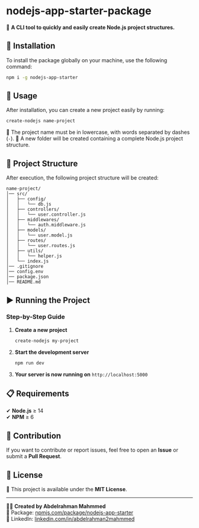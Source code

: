 # nodejs-app-starter-package

🚀 **A CLI tool to quickly and easily create Node.js project structures.**

## 📌 Installation
To install the package globally on your machine, use the following command:
```bash
npm i -g nodejs-app-starter
```

## 🚀 Usage
After installation, you can create a new project easily by running:
```bash
create-nodejs name-project
```
🔹 The project name must be in lowercase, with words separated by dashes (`-`).
🔹 A new folder will be created containing a complete Node.js project structure.

## 📁 Project Structure
After execution, the following project structure will be created:
```
name-project/
│── src/
│   ├── config/
│   │   └── db.js
│   ├── controllers/
│   │   └── user.controller.js
│   ├── middlewares/
│   │   └── auth.middleware.js
│   ├── models/
│   │   └── user.model.js
│   ├── routes/
│   │   └── user.routes.js
│   ├── utils/
│   │   └── helper.js
│   └── index.js
│── .gitignore
│── config.env
│── package.json
│── README.md
```

## ▶️ Running the Project
### Step-by-Step Guide
1. **Create a new project**
   ```bash
   create-nodejs my-project
   ```
2. **Start the development server**
   ```bash
   npm run dev
   ```
3. **Your server is now running on** `http://localhost:5000`

## 📋 Requirements
✔ **Node.js** ≥ 14  
✔ **NPM** ≥ 6  

## 🤝 Contribution
If you want to contribute or report issues, feel free to open an **Issue** or submit a **Pull Request**.

## 📄 License
📜 This project is available under the **MIT License**.

---

👨‍💻 **Created by Abdelrahman Mahmmed**  
🔗 Package: [npmjs.com/package/nodejs-app-starter](https://www.npmjs.com/package/nodejs-app-starter)  
🔗 LinkedIn: [linkedin.com/in/abdelrahman2mahmmed](https://www.linkedin.com/in/abdelrahman2mahmmed/)

